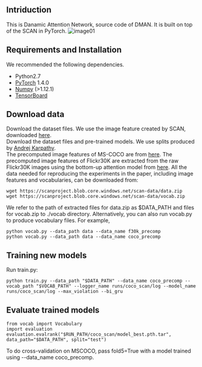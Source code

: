 ## Intriduction
This is Danamic Attention Network, source code of DMAN. It is built on top of the SCAN in PyTorch.
![image01](https://user-images.githubusercontent.com/48584373/106551680-1abcaf00-6559-11eb-914d-d643f49d32b5.png)
## Requirements and Installation
We recommended the following dependencies.
* Python2.7
* [PyTorch](https://pytorch.org/) 1.4.0
* [Numpy](https://numpy.org/) (>1.12.1)
* [TensorBoard](https://github.com/TeamHG-Memex/tensorboard_logger)

## Download data
Download the dataset files. We use the image feature created by SCAN, downloaded [here](https://github.com/kuanghuei/SCAN).   
Download the dataset files and pre-trained models. We use splits produced by [Andrej Karpathy](https://cs.stanford.edu/people/karpathy/deepimagesent/).   
The precomputed image features of MS-COCO are from [here](https://github.com/peteanderson80/bottom-up-attention). The precomputed image features of Flickr30K are extracted from the raw Flickr30K images using the bottom-up attention model from [here](https://github.com/peteanderson80/bottom-up-attention). All the data needed for reproducing the experiments in the paper, including image features and vocabularies, can be downloaded from:
```
wget https://scanproject.blob.core.windows.net/scan-data/data.zip
wget https://scanproject.blob.core.windows.net/scan-data/vocab.zip
```
We refer to the path of extracted files for data.zip as $DATA_PATH and files for vocab.zip to ./vocab directory. Alternatively, you can also run vocab.py to produce vocabulary files. For example,
```
python vocab.py --data_path data --data_name f30k_precomp
python vocab.py --data_path data --data_name coco_precomp
```
## Training new models
Run train.py:
```
python train.py --data_path "$DATA_PATH" --data_name coco_precomp --vocab_path "$VOCAB_PATH" --logger_name runs/coco_scan/log --model_name runs/coco_scan/log --max_violation --bi_gru
```

## Evaluate trained models
```
from vocab import Vocabulary
import evaluation
evaluation.evalrank("$RUN_PATH/coco_scan/model_best.pth.tar", data_path="$DATA_PATH", split="test")
```
To do cross-validation on MSCOCO, pass fold5=True with a model trained using --data_name coco_precomp.
